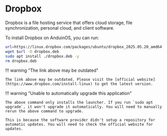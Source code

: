 # Dropbox

Dropbox is a file hosting service that offers cloud storage, file synchronization, personal cloud, and client software.

To install Dropbox on AnduinOS, you can run:

<!-- The link needs to be updated regularly. -->

```bash
url=https://linux.dropbox.com/packages/ubuntu/dropbox_2025.05.20_amd64.deb
wget $url -O dropbox.deb
sudo apt install ./dropbox.deb -y
rm dropbox.deb
```

!!! warning "The link above may be outdated"

    The link above may be outdated. Please visit the [official website](https://www.dropbox.com/install-linux) to get the latest version.

!!! warning "Unable to automatically upgrade this application"

    The above command only installs the launcher. If you run `sudo apt upgrade`, it won't upgrade it automatically. You will need to manually rerun the above command to upgrade.

    This is because the software provider didn't setup a repository for automatic updates. You will need to check the official website for updates.
